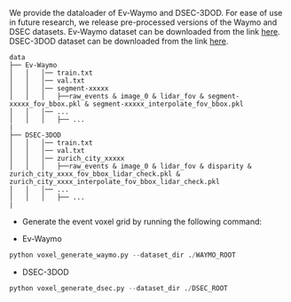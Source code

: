 We provide the dataloader of Ev-Waymo and DSEC-3DOD. For ease of use in future research, we release pre-processed versions of the Waymo and DSEC datasets.
Ev-Waymo dataset can be downloaded from the link [here](https://drive.google.com/drive/folders/1Q-7VjcGx_GTrWrgTXmpoEd02qms81QyK?usp=drive_link).
DSEC-3DOD dataset can be downloaded from the link [here](https://drive.google.com/drive/folders/1A6XhFxDlqcIgTi28G01fhXBQceaK5vjV?usp=drive_link).


```
data
├── Ev-Waymo
│   │   │── train.txt
│   │   │── val.txt
│   │   │── segment-xxxxx
│   │   │   ├──raw_events & image_0 & lidar_fov & segment-xxxxx_fov_bbox.pkl & segment-xxxxx_interpolate_fov_bbox.pkl
│   │   │── ...
│   │   │   ├── ...
|
├── DSEC-3DOD
│   │   │── train.txt
│   │   │── val.txt
│   │   │── zurich_city_xxxxx
│   │   │   ├──raw_events & image_0 & lidar_fov & disparity & zurich_city_xxxx_fov_bbox_lidar_check.pkl & zurich_city_xxxx_interpolate_fov_bbox_lidar_check.pkl
│   │   │── ...
│   │   │   ├── ...
|
```

* Generate the event voxel grid by running the following command: 
- Ev-Waymo
```python 
python voxel_generate_waymo.py --dataset_dir ./WAYMO_ROOT
```

- DSEC-3DOD
```python 
python voxel_generate_dsec.py --dataset_dir ./DSEC_ROOT
```


